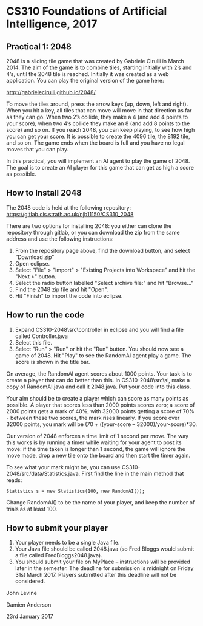 # CS310 Foundations of Artificial Intelligence, 2017

## Practical 1: 2048

2048 is a sliding tile game that was created by Gabriele Cirulli in March 2014. The aim of the game is to combine tiles, starting initially with 2’s and 4’s, until the 2048 tile is reached. Initially it was created as a web application. You can play the original version of the game here:

http://gabrielecirulli.github.io/2048/

To move the tiles around, press the arrow keys (up, down, left and right). When you hit a key, all tiles that can move will move in that direction as far as they can go. When two 2’s collide, they make a 4 (and add 4 points to your score), when two 4’s collide they make an 8 (and add 8 points to the score) and so on. If you reach 2048, you can keep playing, to see how high you can get your score. It is possible to create the 4096 tile, the 8192 tile, and so on. The game ends when the board is full and you have no legal moves that you can play.

In this practical, you will implement an AI agent to play the game of 2048. The goal is to create an AI player for this game that can get as high a score as possible.

## How to Install 2048

The 2048 code is held at the following repository: https://gitlab.cis.strath.ac.uk/njb11150/CS310_2048

There are two options for installing 2048: you either can clone the repository through gitlab, or you can download the zip from the same address and use the following instructions:
1.	From the repository page above, find the download button, and select “Download zip”
2.	Open eclipse.
3.	Select "File" > "Import" > "Existing Projects into Workspace" and hit the "Next >" button.
4.	Select the radio button labelled "Select archive file:" and hit "Browse..."
5.	Find the 2048 zip file and hit "Open".
6.	Hit "Finish" to import the code into eclipse.

## How to run the code

1.	Expand CS310-2048\src\controller in eclipse and you will find a file called Controller.java
2.	Select this file.
3.	Select "Run" > "Run" or hit the "Run" button.
You should now see a game of 2048. Hit "Play" to see the RandomAI agent play a game. The score is shown in the title bar.

On average, the RandomAI agent scores about 1000 points. Your task is to create a player that can do better than this. In CS310-2048\src\ai, make a copy of RandomAI.java and call it <yourFirstName><yourLastName>2048.java. Put your code into this class.

Your aim should be to create a player which can score as many points as possible. A player that scores less than 2000 points scores zero; a score of 2000 points gets a mark of 40%, with 32000 points getting a score of 70% - between these two scores, the mark rises linearly. If you score over 32000 points, you mark will be (70 + ((your-score – 32000)/your-score)*30.

Our version of 2048 enforces a time limit of 1 second per move. The way this works is by running a timer while waiting for your agent to post its move: if the time taken is longer than 1 second, the game will ignore the move made, drop a new tile onto the board and then start the timer again.

To see what your mark might be, you can use CS310-2048/src/data/Statistics.java. First find the line in the main method that reads:

	Statistics s = new Statistics(100, new RandomAI());

Change RandomAI() to be the name of your player, and keep the number of trials as at least 100.

## How to submit your player
1.	Your player needs to be a single Java file.
2.	Your Java file should be called <Firstname><Surname>2048.java (so Fred Bloggs would submit a file called FredBloggs2048.java).
3.	You should submit your file on MyPlace – instructions will be provided later in the semester.
The deadline for submission is midnight on Friday 31st March 2017. Players submitted after this deadline will not be considered.

John Levine

Damien Anderson

23rd January 2017
